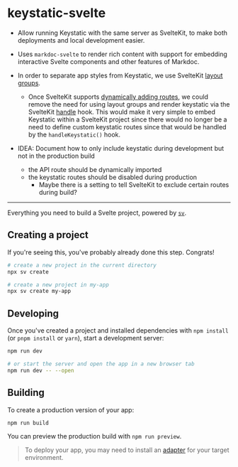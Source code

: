 # keystatic-svelte

- Allow running Keystatic with the same server as SvelteKit, to make both deployments and local development easier.
- Uses `markdoc-svelte` to render rich content with support for embedding interactive Svelte components and other features of Markdoc.
- In order to separate app styles from Keystatic, we use SvelteKit [layout groups](<https://svelte.dev/docs/kit/advanced-routing#Advanced-layouts-(group)>).
  - Once SvelteKit supports [dynamically adding routes](https://github.com/sveltejs/kit/issues/8896), we could remove the need for using layout groups and render keystatic via the SvelteKit [handle](https://svelte.dev/docs/kit/hooks#Server-hooks-handle) hook. This would make it very simple to embed Keystatic within a SvelteKit project since there would no longer be a need to define custom keystatic routes since that would be handled by the `handleKeystatic()` hook.

- IDEA: Document how to only include keystatic during development but not in the production build
  - the API route should be dynamically imported
  - the keystatic routes should be disabled during production
    - Maybe there is a setting to tell SvelteKit to exclude certain routes during build?

---

Everything you need to build a Svelte project, powered by [`sv`](https://github.com/sveltejs/cli).

## Creating a project

If you're seeing this, you've probably already done this step. Congrats!

```sh
# create a new project in the current directory
npx sv create

# create a new project in my-app
npx sv create my-app
```

## Developing

Once you've created a project and installed dependencies with `npm install` (or `pnpm install` or `yarn`), start a development server:

```sh
npm run dev

# or start the server and open the app in a new browser tab
npm run dev -- --open
```

## Building

To create a production version of your app:

```sh
npm run build
```

You can preview the production build with `npm run preview`.

> To deploy your app, you may need to install an [adapter](https://svelte.dev/docs/kit/adapters) for your target environment.
